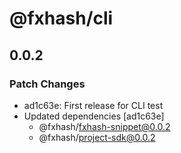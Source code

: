 # @fxhash/cli

## 0.0.2

### Patch Changes

- ad1c63e: First release for CLI test
- Updated dependencies [ad1c63e]
  - @fxhash/fxhash-snippet@0.0.2
  - @fxhash/project-sdk@0.0.2

